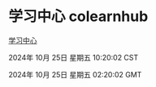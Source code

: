 # 学习中心 colearnhub
[学习中心](http://219.139.199.238:56308/colearnhub/)

2024年 10月 25日 星期五 10:20:02 CST

2024年 10月 25日 星期五 02:20:02 GMT
